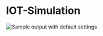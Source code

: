 # IOT-Simulation

![Sample output with default settings](https://raw.githubusercontent.com/gabe-terrell/IOT-Simulation/master/figure_1.png "Sample output")

